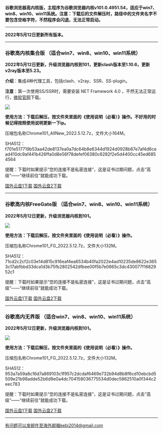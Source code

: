 **谷歌浏览器高内核版，主程序为谷歌浏览器内核v101.0.4951.54，适应于win7、win8、win10、win11系统。注意：下载后的文件解压时，路径中的文件夹名字不要包含空格字符，不然程序会闪退，无法正常启动。**

***

**2022年5月12日更新所有版本。**

***

### 谷歌高内核集合版  （适合win7、win8、win10、win11系统）

**2022年5月12日更新，升级浏览器内核到101，更新clash版本至1.10.6，更新v2ray版本至5.23。**

**介绍**：集成4种代理工具，包括clash、v2ray、SSR、SS-plugin。

**注意**：第一次使用SS/SSR时，需要安装 NET Framework 4.0 ，不然无法正常运行，[微软官网](https://www.microsoft.com/zh-cn/download/details.aspx?id=17718)下载。

![](https://cdn.jsdelivr.net/gh/Alvin9999/pac2/softimag/chrome961128.PNG)

**使用方法：下载后解压，按文件夹里面的《使用说明（必看）》操作。不好用的时候记得按照使用说明更新一下ip。**

压缩包名称Chrome101_AllNew_2022.5.12.7z，文件大小164M。

SHA512：f701e517719b53aa42de8137ea0a7dc64b8e6344d1924d0928b67e7af4d6cead410dc9af441b426ffa0d8e56f78defef06380c6282f2e5d4400cc45ed6854564

提醒：下载时如果提示“您的连接不是私密连接”，这是证书过期问题，点击“高级”——“继续前往”就能成功下载。

[国外云盘1下载](https://tr601.free4444.xyz/Chrome101_AllNew_2022.5.12.7z) 
[国外云盘2下载](https://tr201.free4444.xyz/Chrome101_AllNew_2022.5.12.7z) 


***

### 谷歌高内核FreeGate版  （适合win7、win8、win10、win11系统）

**2022年5月12日更新，升级浏览器内核到101。**

![](https://cdn.jsdelivr.net/gh/Alvin9999/pac2/softimag/chrome9611282.PNG)

**使用方法：下载后解压，按文件夹里面的《使用说明（必看）》操作。**

压缩包名称Chrome101_FG_2022.5.12.7z，文件大小132M。

SHA512：71cd2c2cf2c03e14d815c916eaf4ea6534b40fa2022e4ad10235de8622e3653c17abfbbd33dca1d3b75fb2802542dfbee00f5b7e0665c3dc430077f1682952c1

提醒：下载时如果提示“您的连接不是私密连接”，这是证书过期问题，点击“高级”——“继续前往”就能成功下载。

[国外云盘1下载](https://tr601.free4444.xyz/Chrome101_FG_2022.5.12.7z) 
[国外云盘2下载](https://tr201.free4444.xyz/Chrome101_FG_2022.5.12.7z) 

***

### 谷歌高内无界版  （适合win7、win8、win10、win11系统）

**2022年5月12日更新，升级浏览器内核到101。**

![](https://cdn.jsdelivr.net/gh/Alvin9999/pac2/softimag/chrome9611283.PNG)

**使用方法：下载后解压，按文件夹里面的《使用说明（必看）》操作。**

压缩包名称Chrome101_FG_2022.5.12.7z，文件大小132M。

SHA512：953a7a59a8c16d7a869103c1f957c2dcdaf6469e732b94d8b8f6cd10ebcbd5509e21b98adde52b6d9e0a4dc704158036775534d0dec5862510a0f344c2eec783

提醒：下载时如果提示“您的连接不是私密连接”，这是证书过期问题，点击“高级”——“继续前往”就能成功下载。

[国外云盘1下载](https://tr601.free4444.xyz/Chrome101_FG_2022.5.12.7z) 
[国外云盘2下载](https://tr201.free4444.xyz/Chrome101_FG_2022.5.12.7z) 


***

有问题可以发邮件至海外邮箱kebi2014@gmail.com